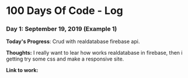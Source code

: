 # 100 Days Of Code - Log

### Day 1: September 19, 2019 (Example 1)

**Today's Progress**: Crud with realdatabase firebase api.

**Thoughts:** I really want to lear how works realdatabase in firebase, then i getting try some css and make a responsive site.

**Link to work:**
